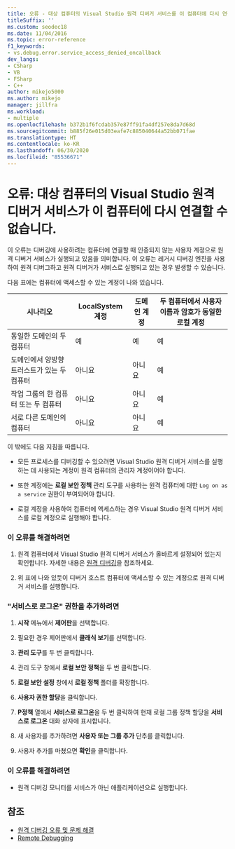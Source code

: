 ```yaml
---
title: 오류 - 대상 컴퓨터의 Visual Studio 원격 디버거 서비스를 이 컴퓨터에 다시 연결할 수 없음
titleSuffix: ''
ms.custom: seodec18
ms.date: 11/04/2016
ms.topic: error-reference
f1_keywords:
- vs.debug.error.service_access_denied_oncallback
dev_langs:
- CSharp
- VB
- FSharp
- C++
author: mikejo5000
ms.author: mikejo
manager: jillfra
ms.workload:
- multiple
ms.openlocfilehash: b372b1f6fcdab357e87ff91fa4df257e8da7d68d
ms.sourcegitcommit: b885f26e015d03eafe7c885040644a52bb071fae
ms.translationtype: HT
ms.contentlocale: ko-KR
ms.lasthandoff: 06/30/2020
ms.locfileid: "85536671"
---
```

# <a name="error-the-visual-studio-remote-debugger-service-on-the-target-computer-cannot-connect-back-to-this-computer"></a>오류: 대상 컴퓨터의 Visual Studio 원격 디버거 서비스가 이 컴퓨터에 다시 연결할 수 없습니다.
이 오류는 디버깅에 사용하려는 컴퓨터에 연결할 때 인증되지 않는 사용자 계정으로 원격 디버거 서비스가 실행되고 있음을 의미합니다. 이 오류는 레거시 디버깅 엔진을 사용하여 원격 디버그하고 원격 디버거가 서비스로 실행되고 있는 경우 발생할 수 있습니다.

 다음 표에는 컴퓨터에 액세스할 수 있는 계정이 나와 있습니다.

|시나리오|LocalSystem 계정|도메인 계정|두 컴퓨터에서 사용자 이름과 암호가 동일한 로컬 계정|
|-|-|-|-|
|동일한 도메인의 두 컴퓨터|예|예|예|
|도메인에서 양방향 트러스트가 있는 두 컴퓨터|아니요|아니요|예|
|작업 그룹의 한 컴퓨터 또는 두 컴퓨터|아니요|아니요|예|
|서로 다른 도메인의 컴퓨터|아니요|아니요|예|

 이 밖에도 다음 지침을 따릅니다.

- 모든 프로세스를 디버깅할 수 있으려면 Visual Studio 원격 디버거 서비스를 실행하는 데 사용되는 계정이 원격 컴퓨터의 관리자 계정이어야 합니다.

- 또한 계정에는 **로컬 보안 정책** 관리 도구를 사용하는 원격 컴퓨터에 대한 `Log on as a service` 권한이 부여되어야 합니다.

- 로컬 계정을 사용하여 컴퓨터에 액세스하는 경우 Visual Studio 원격 디버거 서비스를 로컬 계정으로 실행해야 합니다.

### <a name="to-correct-this-error"></a>이 오류를 해결하려면

1. 원격 컴퓨터에서 Visual Studio 원격 디버거 서비스가 올바르게 설정되어 있는지 확인합니다. 자세한 내용은 [원격 디버깅](../debugger/remote-debugging.md)을 참조하세요.

2. 위 표에 나와 있듯이 디버거 호스트 컴퓨터에 액세스할 수 있는 계정으로 원격 디버거 서비스를 실행합니다.

### <a name="to-add-log-on-as-a-service-privilege"></a>"서비스로 로그온" 권한을 추가하려면

1. **시작** 메뉴에서 **제어판**을 선택합니다.

2. 필요한 경우 제어판에서 **클래식 보기**를 선택합니다.

3. **관리 도구**를 두 번 클릭합니다.

4. 관리 도구 창에서 **로컬 보안 정책**을 두 번 클릭합니다.

5. **로컬 보안 설정** 창에서 **로컬 정책** 폴더를 확장합니다.

6. **사용자 권한 할당**을 클릭합니다.

7. **P정책** 열에서 **서비스로 로그온**을 두 번 클릭하여 현재 로컬 그룹 정책 할당을 **서비스로 로그온** 대화 상자에 표시합니다.

8. 새 사용자를 추가하려면 **사용자 또는 그룹 추가** 단추를 클릭합니다.

9. 사용자 추가를 마쳤으면 **확인**을 클릭합니다.

### <a name="to-work-around-this-error"></a>이 오류를 해결하려면

- 원격 디버깅 모니터를 서비스가 아닌 애플리케이션으로 실행합니다.

## <a name="see-also"></a>참조
- [원격 디버깅 오류 및 문제 해결](../debugger/remote-debugging-errors-and-troubleshooting.md)
- [Remote Debugging](../debugger/remote-debugging.md)